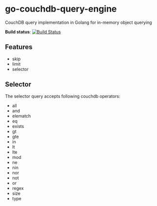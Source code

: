 # go-couchdb-query-engine
CouchDB query implementation in Golang for in-memory object querying

**Build status**: [![Build Status](https://travis-ci.org/wearetheledger/go-couchdb-query-engine.svg?branch=master)](https://travis-ci.org/wearetheledger/go-couchdb-query-engine)

## Features
- skip
- limit
- selector

## Selector
The selector query accepts following couchdb operators:
- all
- and
- elematch
- eq
- exists
- gt
- gte
- in
- lt
- lte
- mod
- ne
- nin
- nor
- not
- or
- regex
- size
- type
